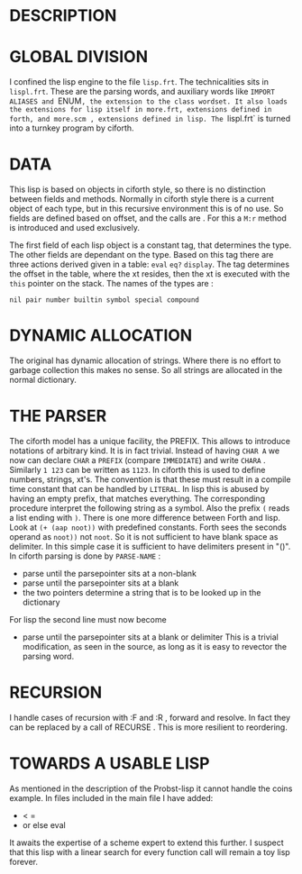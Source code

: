 # DESCRIPTION

# GLOBAL DIVISION
I confined the lisp engine to the file `lisp.frt`.
The technicalities sits in `lispl.frt`.
These are the parsing words,  and auxiliary words like `IMPORT`
`ALIASES and `ENUM`, the extension to the class wordset.
It also loads the extensions for lisp itself in more.frt,
extensions defined in forth, and more.scm , extensions defined in
lisp.
The `lispl.frt` is turned into a turnkey program by ciforth.

# DATA
This lisp is based on objects in ciforth style,
so there is no distinction between fields and methods.
Normally in ciforth style there is a current object of
each type, but in this recursive environment this is of no
use. So fields are defined based on offset, and the
calls are <object method>. For this a `M:r` method is
introduced and used exclusively.

The first field of each lisp object
is a constant tag, that determines the
type. The other fields are dependant on the type.
Based on this tag there are three
actions derived given in a table: `eval` `eq?` `display`.
The tag determines the offset in the table, where the xt
resides, then the xt is executed with the `this` pointer on the stack.
The names of the types are :

    nil pair number builtin symbol special compound


# DYNAMIC ALLOCATION
The original has dynamic allocation of strings. Where there is no
effort to garbage collection this makes no sense. So
all strings are allocated in the normal dictionary.

# THE PARSER
The ciforth model has a unique facility, the PREFIX.
This allows to introduce notations of arbitrary kind.
It is in fact trivial. Instead of having `CHAR A` we now
can declare `CHAR` a `PREFIX` (compare `IMMEDIATE`) and
write `CHARA` . Similarly `1 123` can be written as `1123`.
In ciforth this is used to define numbers, strings, xt's.
The convention is that these must result in a compile time
constant that can be handled by `LITERAL`.
In lisp this is abused by having an empty prefix, that matches
everything. The corresponding procedure interpret the following
string as a symbol. Also the prefix `(` reads a list ending with `)`.
There is one more difference between Forth and lisp.
Look at `(+ (aap noot))` with predefined constants.
Forth sees the seconds operand as `noot))` not `noot`.
So it is not sufficient to have blank space as delimiter.
In this simple case it is sufficient to have delimiters
present in "()".
In ciforth parsing is done by `PARSE-NAME` :
- parse until the parsepointer sits at a non-blank
- parse until the parsepointer sits at a blank
- the two pointers determine a string that is to be looked
  up in the dictionary
  
For lisp the second line must now become
- parse until the parsepointer sits at a blank or delimiter
This is a trivial modification, as seen in the source,
as long as it is easy to revector the parsing word.

# RECURSION
I handle cases of recursion with :F and :R , forward and resolve.
In fact they can be replaced by a call of RECURSE .
This is more resilient to reordering.

# TOWARDS A USABLE LISP
As mentioned in the description of the Probst-lisp it
cannot handle the coins example.
In files included in the main file I have added:
- < =
- or else eval

It awaits the expertise of a scheme expert to extend this
further. I suspect that this lisp with a linear search for
every function call will remain a toy lisp forever.
